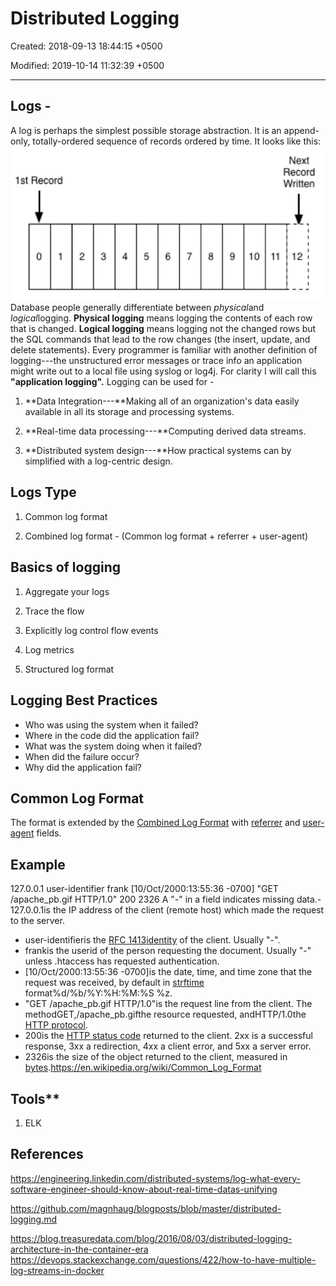 # Distributed Logging

Created: 2018-09-13 18:44:15 +0500

Modified: 2019-10-14 11:32:39 +0500

---

## Logs -

A log is perhaps the simplest possible storage abstraction. It is an append-only, totally-ordered sequence of records ordered by time. It looks like this:
![image](media/Distributed-Logging-image1.png)
Database people generally differentiate between *physical*and *logical*logging. **Physical logging** means logging the contents of each row that is changed. **Logical logging** means logging not the changed rows but the SQL commands that lead to the row changes (the insert, update, and delete statements).
Every programmer is familiar with another definition of logging---the unstructured error messages or trace info an application might write out to a local file using syslog or log4j. For clarity I will call this **"application logging".**
Logging can be used for -

1. **Data Integration---**Making all of an organization's data easily available in all its storage and processing systems.

2. **Real-time data processing---**Computing derived data streams.

3. **Distributed system design---**How practical systems can by simplified with a log-centric design.

## Logs Type

1. Common log format

2. Combined log format - (Common log format + referrer + user-agent)

## Basics of logging

1. Aggregate your logs

2. Trace the flow

3. Explicitly log control flow events

4. Log metrics

5. Structured log format

## Logging Best Practices

- Who was using the system when it failed?
- Where in the code did the application fail?
- What was the system doing when it failed?
- When did the failure occur?
- Why did the application fail?

## Common Log Format

The format is extended by the [Combined Log Format](https://en.wikipedia.org/w/index.php?title=Combined_Log_Format&action=edit&redlink=1) with [referrer](https://en.wikipedia.org/wiki/Referrer) and [user-agent](https://en.wikipedia.org/wiki/User-agent) fields.

## Example

127.0.0.1 user-identifier frank [10/Oct/2000:13:55:36 -0700] "GET /apache_pb.gif HTTP/1.0" 200 2326
A "-" in a field indicates missing data.-   127.0.0.1is the IP address of the client (remote host) which made the request to the server.

- user-identifieris the [RFC 1413](https://tools.ietf.org/html/rfc1413)[identity](https://en.wikipedia.org/wiki/Ident_Protocol) of the client. Usually "-".
- frankis the userid of the person requesting the document. Usually "-" unless .htaccess has requested authentication.
- [10/Oct/2000:13:55:36 -0700]is the date, time, and time zone that the request was received, by default in [strftime](https://en.wikipedia.org/wiki/Strftime) format%d/%b/%Y:%H:%M:%S %z.
- "GET /apache_pb.gif HTTP/1.0"is the request line from the client. The methodGET,/apache_pb.gifthe resource requested, andHTTP/1.0the [HTTP protocol](https://en.wikipedia.org/wiki/Hypertext_Transfer_Protocol).
- 200is the [HTTP status code](https://en.wikipedia.org/wiki/HTTP_status_code) returned to the client. 2xx is a successful response, 3xx a redirection, 4xx a client error, and 5xx a server error.
- 2326is the size of the object returned to the client, measured in [bytes](https://en.wikipedia.org/wiki/Byte).<https://en.wikipedia.org/wiki/Common_Log_Format>

## Tools**

1. ELK

## References

<https://engineering.linkedin.com/distributed-systems/log-what-every-software-engineer-should-know-about-real-time-datas-unifying>

<https://github.com/magnhaug/blogposts/blob/master/distributed-logging.md>

<https://blog.treasuredata.com/blog/2016/08/03/distributed-logging-architecture-in-the-container-era>
<https://devops.stackexchange.com/questions/422/how-to-have-multiple-log-streams-in-docker>
